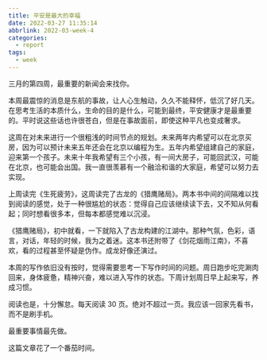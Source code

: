 ```yaml
---
title: 平安是最大的幸福
date: 2022-03-27 11:35:14
abbrlink: 2022-03-week-4
categories:
  - report
tags:
  - week
---
```


三月的第四周，最重要的新闻会来找你。

本周最震惊的消息是东航的事故，让人心生触动，久久不能释怀，低沉了好几天。在思考生活的本质什么，生命的目的是什么，可能到最终，平安健康才是最重要的。平时说这些话也许很苍白，但是在事故面前，即使这种平凡也变成奢求。

这周在对未来进行一个很粗浅的时间节点的规划。未来两年内希望可以在北京买房，因为可以预计未来五年还会在北京以编程为生。五年内希望组建自己的家庭，迎来第一个孩子。未来十年我希望有三个小孩，有一间大房子，可能回武汉，可能在北京，也可能会出国。我一直很羡慕有一个融洽和谐的大家庭，希望可以努力去实现。

上周读完《生死疲劳》，这周读完了古龙的《猎鹰赌局》。两本书中间的间隔难以找到阅读的感觉，处于一种很尴尬的状态：觉得自己应该继续读下去，又不知从何看起；同时想看很多本，但每本都感觉难以沉浸。

《猎鹰赌局》，初中就看，一下就陷入了古龙构建的江湖中。那种气氛，色彩，语言，对话，年轻的时候，我为之着迷。这本书还附带了《剑花烟雨江南》，不喜欢，看的过程甚至怀疑是伪作。成龙好像还演过。

本周的写作依旧没有按时，觉得需要思考一下写作时间的问题。周日跑步吃完涮肉回来，身体疲惫，精神兴奋，难以进入写作的状态。下周计划周日早上起来写，养成习惯。

阅读也是，十分懈怠。每天阅读 30 页。绝对不超过一页。我应该一回家先看书，而不是刷手机。

最重要事情最先做。

这篇文章花了一个番茄时间。

